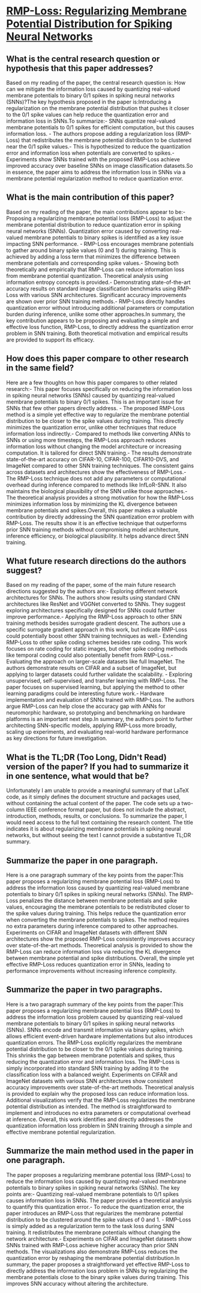 # [RMP-Loss: Regularizing Membrane Potential Distribution for Spiking   Neural Networks](https://arxiv.org/abs/2308.06787)

## What is the central research question or hypothesis that this paper addresses?

Based on my reading of the paper, the central research question is: How can we mitigate the information loss caused by quantizing real-valued membrane potentials to binary 0/1 spikes in spiking neural networks (SNNs)?The key hypothesis proposed in the paper is:Introducing a regularization on the membrane potential distribution that pushes it closer to the 0/1 spike values can help reduce the quantization error and information loss in SNNs.To summarize:- SNNs quantize real-valued membrane potentials to 0/1 spikes for efficient computation, but this causes information loss. - The authors propose adding a regularization loss (RMP-Loss) that redistributes the membrane potential distribution to be clustered near the 0/1 spike values.- This is hypothesized to reduce the quantization error and information loss when potentials are converted to spikes.- Experiments show SNNs trained with the proposed RMP-Loss achieve improved accuracy over baseline SNNs on image classification datasets.So in essence, the paper aims to address the information loss in SNNs via a membrane potential regularization method to reduce quantization error.


## What is the main contribution of this paper?

Based on my reading of the paper, the main contributions appear to be:- Proposing a regularizing membrane potential loss (RMP-Loss) to adjust the membrane potential distribution to reduce quantization error in spiking neural networks (SNNs). Quantization error caused by converting real-valued membrane potentials to binary spikes is identified as a key issue impacting SNN performance. - RMP-Loss encourages membrane potentials to gather around binary spike values (0 and 1) during training. This is achieved by adding a loss term that minimizes the difference between membrane potentials and corresponding spike values.- Showing both theoretically and empirically that RMP-Loss can reduce information loss from membrane potential quantization. Theoretical analysis using information entropy concepts is provided.- Demonstrating state-of-the-art accuracy results on standard image classification benchmarks using RMP-Loss with various SNN architectures. Significant accuracy improvements are shown over prior SNN training methods.- RMP-Loss directly handles quantization error without introducing additional parameters or computation burden during inference, unlike some other approaches.In summary, the key contribution appears to be proposing and evaluating a simple and effective loss function, RMP-Loss, to directly address the quantization error problem in SNN training. Both theoretical motivation and empirical results are provided to support its efficacy.


## How does this paper compare to other research in the same field?

Here are a few thoughts on how this paper compares to other related research:- This paper focuses specifically on reducing the information loss in spiking neural networks (SNNs) caused by quantizing real-valued membrane potentials to binary 0/1 spikes. This is an important issue for SNNs that few other papers directly address. - The proposed RMP-Loss method is a simple yet effective way to regularize the membrane potential distribution to be closer to the spike values during training. This directly minimizes the quantization error, unlike other techniques that reduce information loss indirectly.- Compared to methods like converting ANNs to SNNs or using more timesteps, the RMP-Loss approach reduces information loss without changing the model architecture or increasing computation. It is tailored for direct SNN training.- The results demonstrate state-of-the-art accuracy on CIFAR-10, CIFAR-100, CIFAR10-DVS, and ImageNet compared to other SNN training techniques. The consistent gains across datasets and architectures show the effectiveness of RMP-Loss.- The RMP-Loss technique does not add any parameters or computational overhead during inference compared to methods like InfLoR-SNN. It also maintains the biological plausibility of the SNN unlike those approaches.- The theoretical analysis provides a strong motivation for how the RMP-Loss minimizes information loss by minimizing the KL divergence between membrane potentials and spikes.Overall, this paper makes a valuable contribution by directly addressing the SNN quantization error problem with RMP-Loss. The results show it is an effective technique that outperforms prior SNN training methods without compromising model architecture, inference efficiency, or biological plausibility. It helps advance direct SNN training.


## What future research directions do the authors suggest?

Based on my reading of the paper, some of the main future research directions suggested by the authors are:- Exploring different network architectures for SNNs. The authors show results using standard CNN architectures like ResNet and VGGNet converted to SNNs. They suggest exploring architectures specifically designed for SNNs could further improve performance.- Applying the RMP-Loss approach to other SNN training methods besides surrogate gradient descent. The authors use a specific surrogate gradient approach in this work, but indicate RMP-Loss could potentially boost other SNN training techniques as well.- Extending RMP-Loss to other spike coding schemes besides rate coding. This work focuses on rate coding for static images, but other spike coding methods like temporal coding could also potentially benefit from RMP-Loss.- Evaluating the approach on larger-scale datasets like full ImageNet. The authors demonstrate results on CIFAR and a subset of ImageNet, but applying to larger datasets could further validate the scalability. - Exploring unsupervised, self-supervised, and transfer learning with RMP-Loss. The paper focuses on supervised learning, but applying the method to other learning paradigms could be interesting future work.- Hardware implementation and evaluation of SNNs trained with RMP-Loss. The authors argue RMP-Loss can help close the accuracy gap with ANNs for neuromorphic hardware, so prototyping and benchmarking on hardware platforms is an important next step.In summary, the authors point to further architecting SNN-specific models, applying RMP-Loss more broadly, scaling up experiments, and evaluating real-world hardware performance as key directions for future investigation.


## What is the TL;DR (Too Long, Didn't Read) version of the paper? If you had to summarize it in one sentence, what would that be?

Unfortunately I am unable to provide a meaningful summary of that LaTeX code, as it simply defines the document structure and packages used, without containing the actual content of the paper. The code sets up a two-column IEEE conference format paper, but does not include the abstract, introduction, methods, results, or conclusions. To summarize the paper, I would need access to the full text containing the research content. The title indicates it is about regularizing membrane potentials in spiking neural networks, but without seeing the text I cannot provide a substantive TL;DR summary.


## Summarize the paper in one paragraph.

Here is a one paragraph summary of the key points from the paper:This paper proposes a regularizing membrane potential loss (RMP-Loss) to address the information loss caused by quantizing real-valued membrane potentials to binary 0/1 spikes in spiking neural networks (SNNs). The RMP-Loss penalizes the distance between membrane potentials and spike values, encouraging the membrane potentials to be redistributed closer to the spike values during training. This helps reduce the quantization error when converting the membrane potentials to spikes. The method requires no extra parameters during inference compared to other approaches. Experiments on CIFAR and ImageNet datasets with different SNN architectures show the proposed RMP-Loss consistently improves accuracy over state-of-the-art methods. Theoretical analysis is provided to show the RMP-Loss can reduce information loss via reducing the KL divergence between membrane potential and spike distributions. Overall, the simple yet effective RMP-Loss reduces quantization error in SNNs, leading to performance improvements without increasing inference complexity.


## Summarize the paper in two paragraphs.

Here is a two paragraph summary of the key points from the paper:This paper proposes a regularizing membrane potential loss (RMP-Loss) to address the information loss problem caused by quantizing real-valued membrane potentials to binary 0/1 spikes in spiking neural networks (SNNs). SNNs encode and transmit information via binary spikes, which allows efficient event-driven hardware implementations but also introduces quantization errors. The RMP-Loss explicitly regularizes the membrane potential distribution to be closer to the 0/1 spike values during training. This shrinks the gap between membrane potentials and spikes, thus reducing the quantization error and information loss. The RMP-Loss is simply incorporated into standard SNN training by adding it to the classification loss with a balanced weight. Experiments on CIFAR and ImageNet datasets with various SNN architectures show consistent accuracy improvements over state-of-the-art methods. Theoretical analysis is provided to explain why the proposed loss can reduce information loss. Additional visualizations verify that the RMP-Loss regularizes the membrane potential distribution as intended. The method is straightforward to implement and introduces no extra parameters or computational overhead at inference. Overall, this work identifies and directly addresses the quantization information loss problem in SNN training through a simple and effective membrane potential regularization.


## Summarize the main method used in the paper in one paragraph.

The paper proposes a regularizing membrane potential loss (RMP-Loss) to reduce the information loss caused by quantizing real-valued membrane potentials to binary spikes in spiking neural networks (SNNs). The key points are:- Quantizing real-valued membrane potentials to 0/1 spikes causes information loss in SNNs. The paper provides a theoretical analysis to quantify this quantization error.- To reduce the quantization error, the paper introduces an RMP-Loss that regularizes the membrane potential distribution to be clustered around the spike values of 0 and 1. - RMP-Loss is simply added as a regularization term to the task loss during SNN training. It redistributes the membrane potentials without changing the network architecture.- Experiments on CIFAR and ImageNet datasets show SNNs trained with RMP-Loss achieve higher accuracy than prior SNN methods. The visualizations also demonstrate RMP-Loss reduces the quantization error by reshaping the membrane potential distribution.In summary, the paper proposes a straightforward yet effective RMP-Loss to directly address the information loss problem in SNNs by regularizing the membrane potentials close to the binary spike values during training. This improves SNN accuracy without altering the architecture.
